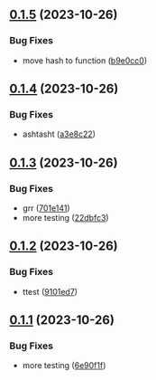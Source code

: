 ## [0.1.5](https://github.com/technovangelist/ollamamodelupdater/compare/v0.1.4...v0.1.5) (2023-10-26)


### Bug Fixes

* move hash to function ([b9e0cc0](https://github.com/technovangelist/ollamamodelupdater/commit/b9e0cc01255b3f70aa6c77d97a4b623fb511c07e))



## [0.1.4](https://github.com/technovangelist/ollamamodelupdater/compare/v0.1.3...v0.1.4) (2023-10-26)


### Bug Fixes

* ashtasht ([a3e8c22](https://github.com/technovangelist/ollamamodelupdater/commit/a3e8c22805ef42139564fbc463b9ae8e72b24208))



## [0.1.3](https://github.com/technovangelist/ollamamodelupdater/compare/v0.1.2...v0.1.3) (2023-10-26)


### Bug Fixes

* grr ([701e141](https://github.com/technovangelist/ollamamodelupdater/commit/701e14105b4adad3ec00f70b08baa3e5edfb2a3d))
* more testing ([22dbfc3](https://github.com/technovangelist/ollamamodelupdater/commit/22dbfc329419c4db85544728d53d6c14278eda60))



## [0.1.2](https://github.com/technovangelist/ollamamodelupdater/compare/v0.1.1...v0.1.2) (2023-10-26)


### Bug Fixes

* ttest ([9101ed7](https://github.com/technovangelist/ollamamodelupdater/commit/9101ed7b58c8c45b470704ffdeb3198a75baace1))



## [0.1.1](https://github.com/technovangelist/ollamamodelupdater/compare/v0.1.0...v0.1.1) (2023-10-26)


### Bug Fixes

* more testing ([6e90f1f](https://github.com/technovangelist/ollamamodelupdater/commit/6e90f1f882f1f57312259bdbb3890b2bce660b98))



